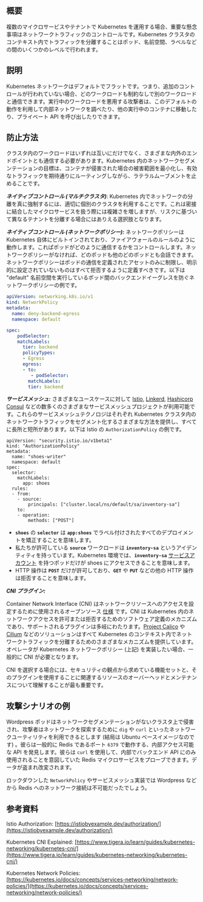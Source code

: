## 概要
複数のマイクロサービスやテナントで Kubernetes を運用する場合、重要な懸念事項はネットワークトラフィックのコントロールです。Kubernetes クラスタのコンテキスト内でトラフィックを分離することはポッド、名前空間、ラベルなどの間のいくつかのレベルで行われます。


## 説明

Kubernetes ネットワークはデフォルトでフラットです。つまり、追加のコントロールが行われていない場合、どのワークロードも制約なしで別のワークロードと通信できます。実行中のワークロードを悪用する攻撃者は、このデフォルトの動作を利用して内部ネットワークを調べたり、他の実行中のコンテナに移動したり、プライベート API を呼び出したりできます。

## 防止方法
クラスタ内のワークロードはいずれは互いにだけでなく、さまざまな内外のエンドポイントとも通信する必要があります。Kubernetes 内のネットワークセグメンテーションの目標は、コンテナが侵害された場合の被害範囲を最小化し、有効なトラフィックを期待通りにルーティングしながら、ラテラルムーブメントを止めることです。

***ネイティブコントロール (マルチクラスタ)***: Kubernetes 内でネットワークの分離を真に強制するには、適切に個別のクラスタを利用することです。これは密接に結合したマイクロサービスを扱う際には複雑さを増しますが、リスクに基づいて異なるテナントを分離する場合にはありえる選択肢となります。

***ネイティブコントロール (ネットワークポリシー):*** ネットワークポリシーは Kubernetes 自体にビルトインされており、ファイアウォールのルールのように動作します。これぱポッドがどのように通信するかをコントロールします。ネットワークポリシーがなければ、どのポッドも他のどのポッドとも会話できます。ネットワークポリシーはポッドの通信を定義されたアセットのみに制限し、明示的に設定されていないものはすべて拒否するように定義すべきです。以下は "default" 名前空間を実行しているポッド間のバックエンドイーグレスを防ぐネットワークポリシーの例です。

```yaml
apiVersion: networking.k8s.io/v1
kind: NetworkPolicy
metadata:
  name: deny-backend-egress
  namespace: default

spec:
    podSelector:
    matchLabels:
      tier: backend
      policyTypes:
      - Egress
      egress:
      - to:
         - podSelector:
        matchLabels:
        tier: backend
```

***サービスメッシュ:*** さまざまなユースケースに対して [Istio](https://istio.io/), [Linkerd](https://linkerd.io/), [Hashicorp Consul](https://www.consul.io/docs/k8s) などの数多くのさまざまなサービスメッシュプロジェクトが利用可能です。これらのサービスメッシュテクノロジはそれぞれ Kubernetes クラスタ内のネットワークトラフィックをセグメント化するさまざまな方法を提供し、すべてに長所と短所があります。以下は Istio の `AuthorizationPolicy` の例です。

```
apiVersion: "security.istio.io/v1beta1"
kind: "AuthorizationPolicy"
metadata:
  name: "shoes-writer"
  namespace: default
spec:
  selector:
    matchLabels:
      app: shoes
  rules:
  - from:
    - source:
        principals: ["cluster.local/ns/default/sa/inventory-sa"]
    to:
    - operation:
        methods: ["POST"]
```

- **`shoes`** の **`selector`** は **`app:shoes`** でラベル付けされたすべてのデプロイメントを矯正することを意味します。
- 私たちが許可している **`source`** ワークロードは **`inventory-sa`** というアイデンティティを持っています。Kubernetes 環境では、**`inventory-sa`** [サービスアカウント](https://kubernetes.io/docs/tasks/configure-pod-container/configure-service-account/) を持つポッドだけが shoes にアクセスできることを意味します。
- HTTP 操作は **`POST`** だけが許可しており、**`GET`** や **`PUT`** などの他の HTTP 操作は拒否することを意味します。

***CNI プラグイン:***

Container Network Interface (CNI) はネットワークリソースへのアクセスを設定するために使用されるオープンソース [仕様](http://github.com/containernetworking/cni) です。CNI は Kubernetes 内のネットワークアクセスを許可または拒否するためのソフトウェア定義のメカニズムであり、サポートされるプラグインは多岐にわたります。[Project Calico](https://www.tigera.io/project-calico/) や [Cilium](https://cilium.io/) などのソリューションはすべて Kubernetes のコンテキスト内でネットワークトラフィックを分離するためのさまざまなメカニズムを提供しています。オペレータが Kubernetes ネットワークポリシー (上記) を実装したい場合、一般的に CNI が必要となります。

CNI を選択する場合には、セキュリティの観点から求めている機能セットと、そのプラグインを使用することに関連するリソースのオーバーヘッドとメンテナンスについて理解することが最も重要です。

## 攻撃シナリオの例

Wordpress ポッドはネットワークセグメンテーションがないクラスタ上で侵害され、攻撃者はネットワークを探索するために `dig` や `curl` といったネットワークユーティリティを利用できるとします  (結局は Ubuntu ベースイメージなのです)  。彼らは一般的に Redis であるポート `6379` で動作する、内部アクセス可能な API を発見します。彼らは `curl` を使用して、内部でバックエンド API にのみ使用されることを意図していた Redis マイクロサービスをプローブできます。データが盗まれ改変されます。

ロックダウンした `NetworkPolicy` やサービスメッシュ実装では Wordpress などから Redis へのネットワーク接続は不可能だったでしょう。

## 参考資料

Istio Authorization: [https://istiobyexample.dev/authorization/](https://istiobyexample.dev/authorization/)

Kubernetes CNI Explained: [https://www.tigera.io/learn/guides/kubernetes-networking/kubernetes-cni/](https://www.tigera.io/learn/guides/kubernetes-networking/kubernetes-cni/)

Kubernetes Network Policies: [https://kubernetes.io/docs/concepts/services-networking/network-policies/](https://kubernetes.io/docs/concepts/services-networking/network-policies/)

